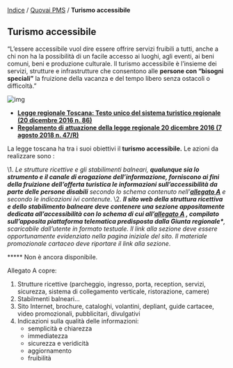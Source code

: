  [Indice](index.md) / [Quovai PMS](quovai-pms-it.md) / **Turismo accessibile**

## Turismo accessibile

“L’essere accessibile vuol dire essere offrire servizi fruibili a tutti, anche a chi  non ha la possibilità di un facile accesso ai luoghi, agli eventi, ai beni comuni, beni e produzione culturale. Il turismo accessibile è l’insieme dei servizi, strutture e infrastrutture che consentono alle **persone con “bisogni speciali”** la fruizione della vacanza e del tempo libero senza ostacoli o difficoltà.”

![img](https://blog.quovai.com/wp-content/uploads/2020/01/turismo-accessibile-300x240.png)

- [**Legge regionale Toscana: Testo unico del sistema turistico regionale (20 dicembre 2016 n. 86)**](http://raccoltanormativa.consiglio.regione.toscana.it/articolo?urndoc=urn:nir:regione.toscana:legge:2016-12-20;86)
- **[Regolamento di attuazione della legge regionale 20 dicembre 2016 (7 agosto 2018 n. 47/R)](http://raccoltanormativa.consiglio.regione.toscana.it/articolo?urndoc=urn:nir:regione.toscana:regolamento.giunta:2018-08-07;47/R&dl_t=text/xml&dl_a=y&dl_id=&pr=idx,0;artic,0;articparziale,1&anc=tit1)** 

La legge toscana ha tra i suoi obiettivi il **turismo accessibile.** Le azioni da realizzare sono :

\1. *Le strutture ricettive e gli stabilimenti balneari, **qualunque sia lo strumento e il canale di erogazione dell’informazione, forniscono ai fini della fruizione dell’offerta turistica le informazioni sull’accessibilità da parte delle persone disabili** secondo lo schema contenuto nell’**[allegato A](https://www.regione.toscana.it/documents/10180/15561005/PARTE+I+n.+36+del+10.08.2018.pdf#page=29)** e secondo le indicazioni ivi contenute*.
\2. ***Il sito web della struttura ricettiva e dello stabilimento balneare deve contenere una sezione appositamente dedicata all’accessibilità con lo schema di cui all’[allegato A](https://www.regione.toscana.it/documents/10180/15561005/PARTE+I+n.+36+del+10.08.2018.pdf#page=29) , compilato sull’apposita piattaforma telematica predisposta dalla Giunta regionale\*****, scaricabile dall’utente in formato testuale. Il link alla sezione deve essere opportunamente evidenziato nella pagina iniziale del sito. Il materiale promozionale cartaceo deve riportare il link alla sezione*.

***** Non è ancora disponibile.

Allegato A copre:

1. Strutture ricettive (parcheggio, ingresso, porta, reception, servizi, sicurezza, sistema di collegamento verticale, ristorazione, camere)
2. Stabilmenti balneari…
3. Sito Internet, brochure, cataloghi, volantini, depliant, guide cartacee, video promozionali, pubblicitari, divulgativi
4. Indicazioni sulla qualità delle informazioni:
   - semplicità e chiarezza
   - immediatezza
   - sicurezza e veridicità
   - aggiornamento
   - fruibilità